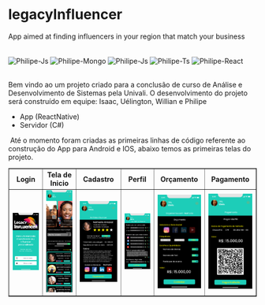 # legacyInfluencer
App aimed at finding influencers in your region that match your business

<div style="display: inline_block"><br>
  <img align="center" alt="Philipe-Js" height="50" width="50" src="https://cdn.jsdelivr.net/gh/devicons/devicon/icons/c/c-original.svg">
  <img align="center" alt="Philipe-Mongo" height="50" width="50" src="https://cdn.jsdelivr.net/gh/devicons/devicon/icons/mongodb/mongodb-original.svg">
  <img align="center" alt="Philipe-Js" height="50" width="50" src="https://cdn.jsdelivr.net/gh/devicons/devicon/icons/javascript/javascript-original.svg">
<img align="center" alt="Philipe-Ts" height="50" width="50" src="https://cdn.jsdelivr.net/gh/devicons/devicon/icons/typescript/typescript-original.svg"> 
<img align="center" alt="Philipe-React" height="50" width="50" src="https://cdn.jsdelivr.net/gh/devicons/devicon/icons/react/react-original.svg">
  
</div>

<br />

Bem vindo ao um projeto criado para a conclusão de curso de Análise e Desenvolvimento de Sistemas pela Univali. O desenvolvimento do projeto será construído em equipe: Isaac, Uélington, Willian e Philipe

* App (ReactNative)
* Servidor (C#)

​	Até o momento foram criadas as primeiras linhas de código referente ao construção do App para Android e IOS, abaixo temos as primeiras telas do projeto.

<table border="1">
    <thead>
    	<tr>
        	<th>Login</th>
          <th>Tela de Inicio</th>
          <th>Cadastro</th>
          <th>Perfil</th>
          <th>Orçamento</th>
          <th>Pagamento</th>
        </tr>
    </thead>
    <tbody>
    	<tr>
        	<td align="center"><img width="200" src="assets/inicio.png" alt="Tela de Login do App" /></td>
          <td align="center"><img width="200" src="assets/Home.png" alt="Tela de Inicio do App" /></td>
          <td align="center"><img width="200" src="assets/Cadastro.png" alt="Tela de Inicio do App" /></td>
          <td align="center"><img width="200" src="assets/perfil.png" alt="Tela de Inicio do App" /></td>
          <td align="center"><img width="200" src="assets/orcamento.png" alt="Tela de Inicio do App" /></td>
          <td align="center"><img width="200" src="assets/Pagamento.png" alt="Tela de Inicio do App" /></td>
        </tr>
    </tbody>
</table>
